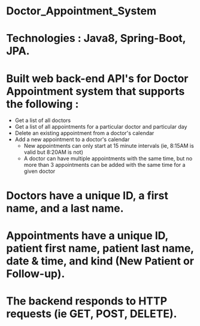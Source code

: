 # Doctor_Appointment_System 

# Technologies : Java8, Spring-Boot, JPA.

# Built web back-end API's for Doctor Appointment system that supports the following : 
* Get a list of all doctors
* Get a list of all appointments for a particular doctor and particular day
* Delete an existing appointment from a doctor's calendar
* Add a new appointment to a doctor's calendar
    * New appointments can only start at 15 minute intervals (ie, 8:15AM is valid but 8:20AM is not)
    * A doctor can have multiple appointments with the same time, but no more than 3 appointments
      can be added with the same time for a given doctor
      
# Doctors have a unique ID, a first name, and a last name. 

# Appointments have a unique ID, patient first name, patient last name, date & time, and kind (New Patient or Follow-up). 

# The backend responds to HTTP requests (ie GET, POST, DELETE).
